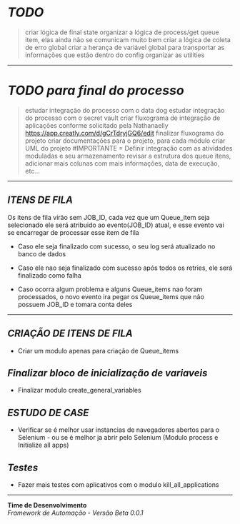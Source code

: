 # ***TODO***
> criar lógica de final state
> organizar a lógica de process/get queue item, elas ainda não se comunicam muito bem
> criar a lógica de coleta de erro global
> criar a herança de variável global para transportar as informações que estão dentro do config
> organizar as utilities

---

# ***TODO para final do processo***  
> estudar integração do processo com o data dog
> estudar integração do processo com o secret vault
> criar fluxograma de integração de aplicações conforme solicitado pela Nathanaelly https://app.creatly.com/d/gCrTdryjGQ6/edit
> finalizar fluxograma do projeto
> criar documentações para o projeto, para cada módulo
> criar UML do projeto
> #IMPORTANTE = Definir integração com as atividades moduladas e seu armazenamento
> revisar a estrutura dos queue itens, adicionar mais colunas com mais informações, data de execução, etc...

---

## ***ITENS DE FILA***  
Os itens de fila virão sem JOB_ID, cada vez que um Queue_item seja selecionado ele será atribuido ao evento(JOB_ID) atual, e esse evento vai se encarregar de processar esse item de fila

- Caso ele seja finalizado com sucesso, o seu log será atualizado no banco de dados

- Caso ele nao seja finalizado com sucesso após todos os retries, ele será finalizado como falha

- Caso ocorra algum problema e alguns Queue_items nao foram processados, o novo evento ira pegar os Queue_items que não possuem JOB_ID e tomara conta deles

---

## ***CRIAÇÃO DE ITENS DE FILA***  
- Criar um modulo apenas para criação de Queue_items

## ***Finalizar bloco de inicialização de variaveis***
- Finalizar modulo create_general_variables

## ***ESTUDO DE CASE***
- Verificar se é melhor usar instancias de navegadores abertos para o Selenium - ou se é melhor ja abrir pelo Selenium (Modulo process e Initialize all apps)

## ***Testes***
- Fazer mais testes com aplicativos com o modulo kill_all_applications
---
**Time de Desenvolvimento**  
*Framework de Automação - Versão Beta 0.0.1*  
